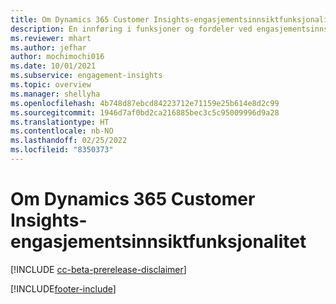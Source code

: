 ```yaml
---
title: Om Dynamics 365 Customer Insights-engasjementsinnsiktfunksjonalitet
description: En innføring i funksjoner og fordeler ved engasjementsinnsikt.
ms.reviewer: mhart
ms.author: jefhar
author: mochimochi016
ms.date: 10/01/2021
ms.subservice: engagement-insights
ms.topic: overview
ms.manager: shellyha
ms.openlocfilehash: 4b748d87ebcd84223712e71159e25b614e8d2c99
ms.sourcegitcommit: 1946d7af0bd2ca216885bec3c5c95009996d9a28
ms.translationtype: HT
ms.contentlocale: nb-NO
ms.lasthandoff: 02/25/2022
ms.locfileid: "8350373"
---
```

# <a name="about-dynamics-365-customer-insights-engagement-insights-capability"></a>Om Dynamics 365 Customer Insights-engasjementsinnsiktfunksjonalitet 

[!INCLUDE [cc-beta-prerelease-disclaimer](includes/cc-beta-prerelease-disclaimer.md)]

[!INCLUDE[footer-include](../includes/footer-banner.md)]
